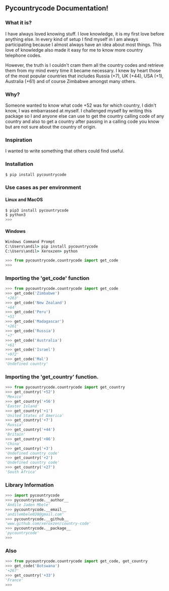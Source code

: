 ## Pycountrycode Documentation!

### What it is?
I have always loved knowing stuff. I love knowledge, it is my first love before anything else. In every kind of setup I find myself in I am always participating because I almost always have an idea about most things. This love of knowledge also made it easy for me to know more country telephone codes.

However, the truth is I couldn't cram them all the country codes and retrieve them from my mind every time it became necessary. I knew by heart those of the most popular countries that includes Russia (+7), UK (+44), USA (+1), Australia (+61) and of course Zimbabwe amongst many others.

### Why?
Someone wanted to know what code +52 was for which country, I didn't know, I was embarrassed at myself. I challenged myself by writing this package so I and anyone else can use to get the country calling code of any country and also to get a country after passing in a calling code you know but are not sure about the country of origin.

### Inspiration
I wanted to write something that others could find useful.


### Installation
```py
$ pip install pycountrycode
```
### Use cases as per environment

#### Linux and MacOS 
```py
$ pip3 install pycountrycode
$ python3
>>> 
```

#### Windows
```cmd
Windows Command Prompt
C:\Users\andil> pip install pycountrycode
C:\Users\andil> Xeroxzen> python
```
```py
>>> from pycountrycode.countrycode import get_code
>>> 
```

### Importing the 'get_code' function
```python
>>> from pycountrycode.countrycode import get_code
>>> get_code('Zimbabwe')
'+263'
>>> get_code('New Zealand')
'+64'
>>> get_code('Peru')
'+51'
>>> get_code('Madagascar')
'+261'
>>> get_code('Russia')
'+7'
>>> get_code('Australia')
'+61'
>>> get_code('Israel')
'+972'
>>> get_code('Mal')
'Undefined country'
```

### Importing the 'get_country' function.
```python
>>> from pycountrycode.countrycode import get_country
>>> get_country('+52')
'Mexico' 
>>> get_country('+56')
'Easter Island'
>>> get_country('+1')
'United States of America'
>>> get_country('+7')
'Russia'
>>> get_country('+44')
'Britain'
>>> get_country('+86')
'China'
>>> get_country('+3')
'Undefined country code'
>>> get_country('+2')
'Undefined country code'
>>> get_country('+27')
'South Africa'
```
### Library Information
```py
>>> import pycountrycode
>>> pycountrycode.__author__
'Andile Jaden Mbele'
>>> pycountrycode.__email__
'andilembele020@gmail.com'
>>> pycountrycode.__github__
'www.github.com/xeroxzen/country-code'
>>> pycountrycode.__package__
'pycountrycode'
>>>
```

### Also
```python
>>> from pycountrycode.countrycode import get_code, get_country
>>> get_code('Botswana')
'+267'
>>> get_country('+33')
'France'
>>> 
```

